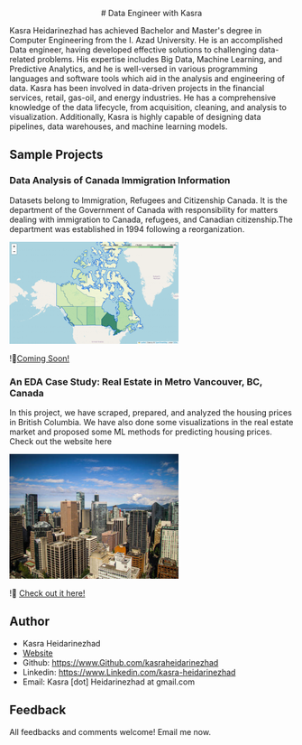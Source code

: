 <p align="center">
# Data Engineer with Kasra

Kasra Heidarinezhad has achieved Bachelor and Master's degree in Computer Engineering from the I. Azad University. He is an accomplished Data engineer, having developed effective solutions to challenging data-related problems. His expertise includes Big Data, Machine Learning, and Predictive Analytics, and he is well-versed in various programming languages and software tools which aid in the analysis and engineering of data. Kasra has been involved in data-driven projects in the financial services, retail, gas-oil, and energy industries. He has a comprehensive knowledge of the data lifecycle, from acquisition, cleaning, and analysis to visualization. Additionally, Kasra is highly capable of designing data pipelines, data warehouses, and machine learning models.

## Sample Projects

### Data Analysis of Canada Immigration Information

Datasets belong to Immigration, Refugees and Citizenship Canada. It is the department of the Government of Canada with responsibility for matters dealing with immigration to Canada, refugees, and Canadian citizenship.The department was established in 1994 following a reorganization.

![Canada image](demo/CanadaPG1.png)

!📢[Coming Soon!](https://www.google.com)
<br>
### An EDA Case Study: Real Estate in Metro Vancouver, BC, Canada
In this project, we have scraped, prepared, and analyzed the housing prices in British Columbia. We have also done some visualizations in the real estate market and proposed some ML methods for predicting housing prices.
Check out the website here

![Vancouver image](demo/VancouverRS1.png)

!📢 [Check out it here!](https://share.streamlit.io/kasra.Heidarinezhad/VancouverRS/app.py)


## Author
* Kasra Heidarinezhad
* [Website](https://share.streamlit.io/kasra.Heidarinezhad/PersonalWebsiteStreamlit/app.py)
* Github: https://www.Github.com/kasraheidarinezhad
* Linkedin: https://www.Linkedin.com/kasra-heidarinezhad
* Email: Kasra [dot] Heidarinezhad at gmail.com

## Feedback
All feedbacks and comments welcome! Email me now.